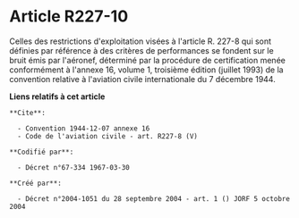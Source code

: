 # Article R227-10

Celles des restrictions d'exploitation visées à l'article R. 227-8 qui sont définies par référence à des critères de
performances se fondent sur le bruit émis par l'aéronef, déterminé par la procédure de certification menée conformément à
l'annexe 16, volume 1, troisième édition (juillet 1993) de la convention relative à l'aviation civile internationale du 7
décembre 1944.

**Liens relatifs à cet article**

	**Cite**:

	  - Convention 1944-12-07 annexe 16
	  - Code de l'aviation civile - art. R227-8 (V)

	**Codifié par**:

	  - Décret n°67-334 1967-03-30

	**Créé par**:

	  - Décret n°2004-1051 du 28 septembre 2004 - art. 1 () JORF 5 octobre 2004
